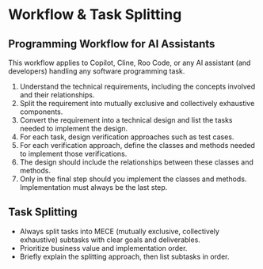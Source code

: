 # Workflow & Task Splitting

## Programming Workflow for AI Assistants

This workflow applies to Copilot, Cline, Roo Code, or any AI assistant (and developers) handling any software programming task.

1. Understand the technical requirements, including the concepts involved and their relationships.
2. Split the requirement into mutually exclusive and collectively exhaustive components.
3. Convert the requirement into a technical design and list the tasks needed to implement the design.
4. For each task, design verification approaches such as test cases.
5. For each verification approach, define the classes and methods needed to implement those verifications.
6. The design should include the relationships between these classes and methods.
7. Only in the final step should you implement the classes and methods. Implementation must always be the last step.

## Task Splitting

- Always split tasks into MECE (mutually exclusive, collectively exhaustive) subtasks with clear goals and deliverables.
- Prioritize business value and implementation order.
- Briefly explain the splitting approach, then list subtasks in order.
